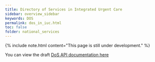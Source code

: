 ```yaml
---
title: Directory of Services in Integrated Urgent Care
sidebar: overview_sidebar
keywords: DOS
permalink: dos_in_iuc.html
toc: false
folder: national_services
---
```

{% include note.html content="This page is still under development." %}

You can view the draft [DoS API documentation here](https://nhsd-a2si.github.io/dos-api-docs)
